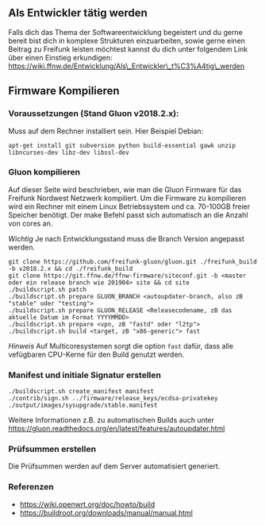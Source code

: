 ## Als Entwickler tätig werden

Falls dich das Thema der Softwareentwicklung begeistert und du gerne bereit bist dich in komplexe Strukturen einzuarbeiten, sowie gerne einen Beitrag zu Freifunk leisten möchtest kannst du dich unter folgendem Link über einen Einstieg erkundigen:
https://wiki.ffnw.de/Entwicklung/Als\_Entwickler\_t%C3%A4tig\_werden

## Firmware Kompilieren

### Voraussetzungen (Stand Gluon v2018.2.x):

Muss auf dem Rechner installiert sein. Hier Beispiel Debian:

    apt-get install git subversion python build-essential gawk unzip libncurses-dev libz-dev libssl-dev

### Gluon kompilieren

Auf dieser Seite wird beschrieben, wie man die Gluon Firmware für das Freifunk Nordwest Netzwerk kompiliert. Um die Firmware zu kompilieren wird ein Rechner mit einem Linux Betriebssystem und ca. 70-100GB freier Speicher benötigt. Der make Befehl passt sich automatisch an die Anzahl von cores an.

*Wichtig* Je nach Entwicklungsstand muss die Branch Version angepasst werden.

    git clone https://github.com/freifunk-gluon/gluon.git ./freifunk_build -b v2018.2.x && cd ./freifunk_build
    git clone https://git.ffnw.de/ffnw-firmware/siteconf.git -b <master oder ein release branch wie 201904> site && cd site
    ./buildscript.sh patch
    ./buildscript.sh prepare GLUON_BRANCH <autoupdater-branch, also zB "stable" oder "testing">
    ./buildscript.sh prepare GLUON_RELEASE <Releasecodename, zB das aktuelle Datum im Format YYYYMMDD>
    ./buildscript.sh prepare <vpn, zB "fastd" oder "l2tp">
    ./buildscript.sh build <target, zB "x86-generic"> fast

*Hinweis* Auf Multicoresystemen sorgt die option `fast` dafür, dass alle vefügbaren CPU-Kerne für den Build genutzt werden.

### Manifest und initiale Signatur erstellen

    ./buildscript.sh create_manifest manifest
    ./contrib/sign.sh ../firmware/release_keys/ecdsa-privatekey ./output/images/sysupgrade/stable.manifest

Weitere Informationen z.B. zu automatischen Builds auch unter https://gluon.readthedocs.org/en/latest/features/autoupdater.html

### Prüfsummen erstellen

Die Prüfsummen werden auf dem Server automatisiert generiert.

### Referenzen

* https://wiki.openwrt.org/doc/howto/build
* https://buildroot.org/downloads/manual/manual.html

